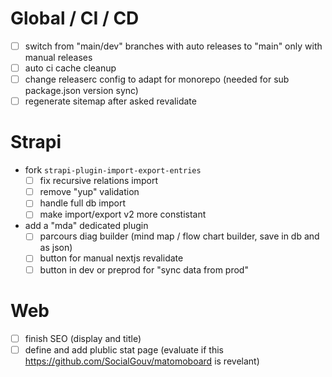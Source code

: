 # Global / CI / CD
- [ ] switch from "main/dev" branches with auto releases to "main" only with manual releases
- [ ] auto ci cache cleanup
- [ ] change releaserc config to adapt for monorepo (needed for sub package.json version sync)
- [ ] regenerate sitemap after asked revalidate

# Strapi
- fork `strapi-plugin-import-export-entries`
  - [ ] fix recursive relations import
  - [ ] remove "yup" validation
  - [ ] handle full db import
  - [ ] make import/export v2 more constistant
- add a "mda" dedicated plugin
  - [ ] parcours diag builder (mind map / flow chart builder, save in db and as json)
  - [ ] button for manual nextjs revalidate
  - [ ] button in dev or preprod for "sync data from prod"

# Web
- [ ] finish SEO (display and title)
- [ ] define and add plublic stat page (evaluate if this https://github.com/SocialGouv/matomoboard is revelant)
